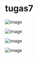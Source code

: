 # tugas7

![image](https://github.com/user-attachments/assets/ecf257bb-0d9e-4665-8e0e-5b4420ff537c)

![image](https://github.com/user-attachments/assets/e45af64c-83c5-4ae1-acad-a4110d4641bc)

![image](https://github.com/user-attachments/assets/1c6aba51-e5d2-4328-bdfa-103cfc483fd4)

![image](https://github.com/user-attachments/assets/60c16f98-2c4c-496b-a205-1078ee3ca611)
